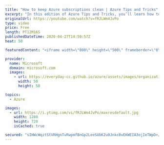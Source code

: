 ```yaml
---
title: "How to keep Azure subscriptions clean | Azure Tips and Tricks"
excerpt: "In this edition of Azure Tips and Tricks, you’ll learn how to remove unused Azure Resource Groups automatically.   For more tips and tricks, visit: http://azuredev.tips   Get started with 12 months of free services and $200 USD in credit. Create your free account today with Microsoft Azure: https://azure.com/free"
originalUrl: https://youtube.com/watch?v=fRJLWm4JvPo
type: video
price: Free
length: PT12M16S
publishedDateTime: 2020-04-27T14:59:57Z
heat: 50

featuredContent: "<iframe width=\"800\" height=\"500\" frameborder=\"0\" src=\"https://www.youtube.com/embed/fRJLWm4JvPo\" allow=\"accelerometer; autoplay; encrypted-media; gyroscope; picture-in-picture\" allowfullscreen></iframe>"

provider:
  name: Microsoft
  domain: microsoft.com
  images:
    - url: https://everyday-cc.github.io/azure/assets/images/organizations/microsoft.com-50x50.jpg
      width: 50
      height: 50

topics:
  - Azure

images:
  - url: https://i.ytimg.com/vi/fRJLWm4JvPo/maxresdefault.jpg
    width: 1280
    height: 720
    isCached: true

secured: "sIHWcWqztStVRHgnTvRwpmfBnGp2LeeSUbK2u0Jnkc8vEKWEIA3ojIeTWpD+/3zyvk383ceeJOzEMV5UlcESHronJ9a8ia9m/NYeGFmIgE4iff+YjbrEjURB4bSf6D/jNqszMdeEI4lbdBAHI1BIg0zVeYSABtvoxD2oGL4XAT2YLrH4V6V1Vu86nVcpePBcqfXvbGu6S/cinwqPKV0ypZFbz4dGoBjaROwybQROr6vC0cm2arClMoKruUblSDJLNGW0M63I++oVqKh6xmQHhkzfxx48EgXsjeYi6Jxj2ue1LMjsElGOtQ48EkdhLPI2EadyCROthPlmBZX+8N537dwPhDYUVkvC+6c4ULYT2km6WV6C9f7lnS+LNbgRONfqStmtEg4R7Eqn8KshC7TyKiivz0QwBZzcgQIop8jNECA=;oVGkLxCwTCkqEdWtpo/6zA=="
---
```


